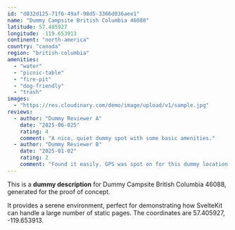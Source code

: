 ```yaml
---
id: "d032d125-71f6-49af-98d5-3366d036aee1"
name: "Dummy Campsite British Columbia 46088"
latitude: 57.405927
longitude: -119.653913
continent: "north-america"
country: "canada"
region: "british-columbia"
amenities:
  - "water"
  - "picnic-table"
  - "fire-pit"
  - "dog-friendly"
  - "trash"
images:
  - "https://res.cloudinary.com/demo/image/upload/v1/sample.jpg"
reviews:
  - author: "Dummy Reviewer A"
    date: "2025-06-025"
    rating: 4
    comment: "A nice, quiet dummy spot with some basic amenities."
  - author: "Dummy Reviewer B"
    date: "2025-01-02"
    rating: 2
    comment: "Found it easily. GPS was spot on for this dummy location."
---
```


This is a **dummy description** for Dummy Campsite British Columbia 46088, generated for the proof of concept.

It provides a serene environment, perfect for demonstrating how SvelteKit can handle a large number of static pages. The coordinates are 57.405927, -119.653913.
